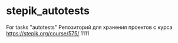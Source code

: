 # stepik_autotests
For tasks "autotests"
Репозиторий для хранения проектов с курса
https://stepik.org/course/575/
1111